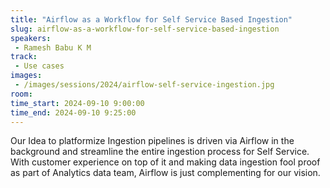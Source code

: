 ```yaml
---
title: "Airflow as a Workflow for Self Service Based Ingestion"
slug: airflow-as-a-workflow-for-self-service-based-ingestion
speakers:
 - Ramesh Babu K M
track:
 - Use cases
images:
 - /images/sessions/2024/airflow-self-service-ingestion.jpg 
room: 
time_start: 2024-09-10 9:00:00
time_end: 2024-09-10 9:25:00
---
```


Our Idea to platformize Ingestion pipelines is driven via Airflow in the background and streamline the entire ingestion process for Self Service.
With customer experience on top of it and making data ingestion fool proof as part of Analytics data team, Airflow is just complementing for our vision.